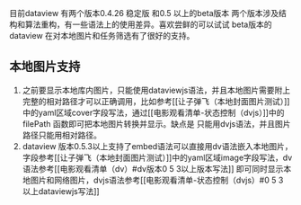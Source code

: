 ﻿目前dataview 有两个版本0.4.26 稳定版 和0.5 以上的beta版本 
两个版本涉及结构和算法重构，有一些语法上的使用差异。喜欢尝鲜的可以试试
beta版本的dataview 在对本地图片和任务筛选有了很好的支持。
## 本地图片支持
1. 之前要显示本地库内图片，只能使用dataviewjs语法，并且本地图片需要附上完整的相对路径才可以正确调用，比如参考[[让子弹飞（本地封面图片测试）]]中的yaml区域cover字段写法，通过[[电影观看清单-状态控制（dvjs）]]中的filePath 函数即可把本地图片转换并显示。缺点是 只能用dvjs语法，并且图片路径只能用相对路径。
2. dataview 版本0.5.3以上支持了embed语法可以直接用dv语法嵌入本地图片，字段参考[[让子弹飞（本地封面图片测试）]]中的yaml区域image字段写法，dv语法参考[[电影观看清单（dv）#dv版本0 5 3以上版本写法]] 即可同时显示本地图片和网络图片，dvjs语法参考[[电影观看清单-状态控制（dvjs）#0 5 3 以上dataviewjs写法]]
